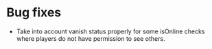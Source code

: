 # Bug fixes

* Take into account vanish status properly for some isOnline checks where players do not have permission to see others.